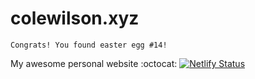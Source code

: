 # colewilson.xyz
```
Congrats! You found easter egg #14!
```
My awesome personal website :octocat:
[![Netlify Status](https://api.netlify.com/api/v1/badges/b452dc30-a1d4-45c0-8d9f-f6862378c0de/deploy-status)](https://app.netlify.com/sites/colewilson/deploys)
